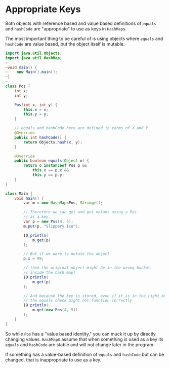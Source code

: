 # Appropriate Keys

Both objects with reference based and value based definitions of `equals` and `hashCode` 
are "appropriate" to use as keys in `HashMap`s.


The most important thing to be careful of is using objects where `equals` and `hashCode` 
are value based, but the object itself is mutable.

```java
import java.util.Objects;
import java.util.HashMap;
~
~void main() {
~    new Main().main();    
~}
~
class Pos {
    int x;
    int y;

    Pos(int x, int y) {
        this.x = x;
        this.y = y;
    }

    // equals and hashCode here are defined in terms of X and Y
    @Override
    public int hashCode() {
        return Objects.hash(x, y);
    }

    @Override
    public boolean equals(Object o) {
        return o instanceof Pos p &&
            this.x == p.x &&
            this.y == p.y;
    }
}

class Main {
    void main() {
        var m = new HashMap<Pos, String>();

        // Therefore we can get and put values using a Pos
        // as a key.
        var p = new Pos(4, 5);
        m.put(p, "Slippery Ice");

        IO.println(
            m.get(p)
        );

        // But if we were to mutate the object
        p.x = 99;

        // then the original object might be in the wrong bucket
        // inside the hash map!
        IO.println(
            m.get(p)
        );

        // And because the key is stored, even if it is in the right bucket
        // the equals check might not function correctly
        IO.println(
            m.get(new Pos(4, 5))
        );
    }
}
```

So while `Pos` has a "value based identity," you can muck it up by directly changing values. `HashMap`s assume
that when something is used as a key its `equals` and `hashCode` are stable and will not change later in the program.

If something has a value-based definition of `equals` and `hashCode` but can be changed, that is inappropriate to use as a key.